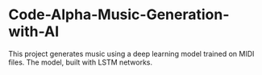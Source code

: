 # Code-Alpha-Music-Generation-with-AI
This project generates music using a deep learning model trained on MIDI files. The model, built with LSTM networks.
